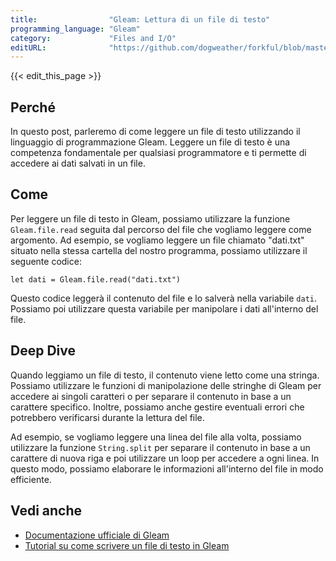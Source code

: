 ```yaml
---
title:                "Gleam: Lettura di un file di testo"
programming_language: "Gleam"
category:             "Files and I/O"
editURL:              "https://github.com/dogweather/forkful/blob/master/content/it/gleam/reading-a-text-file.md"
---
```


{{< edit_this_page >}}

## Perché

In questo post, parleremo di come leggere un file di testo utilizzando il linguaggio di programmazione Gleam. Leggere un file di testo è una competenza fondamentale per qualsiasi programmatore e ti permette di accedere ai dati salvati in un file.

## Come

Per leggere un file di testo in Gleam, possiamo utilizzare la funzione ```Gleam.file.read``` seguita dal percorso del file che vogliamo leggere come argomento. Ad esempio, se vogliamo leggere un file chiamato "dati.txt" situato nella stessa cartella del nostro programma, possiamo utilizzare il seguente codice:

```Gleam
let dati = Gleam.file.read("dati.txt")
```

Questo codice leggerà il contenuto del file e lo salverà nella variabile ```dati```. Possiamo poi utilizzare questa variabile per manipolare i dati all'interno del file.

## Deep Dive

Quando leggiamo un file di testo, il contenuto viene letto come una stringa. Possiamo utilizzare le funzioni di manipolazione delle stringhe di Gleam per accedere ai singoli caratteri o per separare il contenuto in base a un carattere specifico. Inoltre, possiamo anche gestire eventuali errori che potrebbero verificarsi durante la lettura del file.

Ad esempio, se vogliamo leggere una linea del file alla volta, possiamo utilizzare la funzione ```String.split``` per separare il contenuto in base a un carattere di nuova riga e poi utilizzare un loop per accedere a ogni linea. In questo modo, possiamo elaborare le informazioni all'interno del file in modo efficiente.

## Vedi anche

- [Documentazione ufficiale di Gleam](https://gleam.run)
- [Tutorial su come scrivere un file di testo in Gleam](https://url2it.com/laznpq)